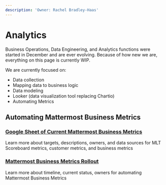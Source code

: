 ```yaml
---
description: 'Owner: Rachel Bradley-Haas'
---
```


# Analytics

Business Operations, Data Engineering, and Analytics functions were started in December and are ever evolving. Because of how new we are, everything on this page is currently WIP.

We are currently focused on:

* Data collection
* Mapping data to business logic
* Data modeling
* Looker \(data visualization tool replacing Chartio\)
* Automating Metrics

## Automating Mattermost Business Metrics

### [Google Sheet of Current Mattermost Business Metrics](https://docs.google.com/spreadsheets/d/1_AuT_ZwKRK-_BEUgmDoHkuIZQEnuzyb6sNpnUQkWOOQ/edit#gid=0)

Learn more about targets, descriptions, owners, and data sources for MLT Scoreboard metrics, customer metrics, and business metrics

### [Mattermost Business Metrics Rollout](https://docs.google.com/spreadsheets/d/1GRB6hr_eSSVcFFAQkimZ6VE0EtobkPq6iKl027G9Mig/edit#gid=944422320)

Learn more about timeline, current status, owners for automating Mattermost Business Metrics

